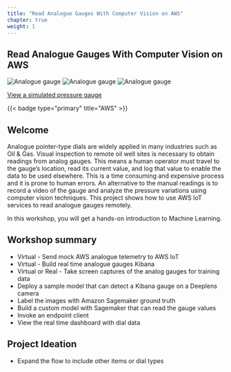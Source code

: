 ```yaml
---
title: "Read Analogue Gauges With Computer Vision on AWS"
chapter: true
weight: 1
---
```


## Read Analogue Gauges With Computer Vision on AWS

![Analogue gauge](/images/pressure-gauge.jpg?width=20pc&classes=inline)
![Analogue gauge](/images/pressure-gauge-bw.jpg?width=20pc&classes=inline)
![Analogue gauge](/images/pressure-gauge-lines.jpg?width=20pc&classes=inline)

[View a simulated pressure gauge](gauge/?bp=100)

{{< badge type="primary" title="AWS" >}}

## Welcome



Analogue pointer-type dials are widely applied in many industries such as Oil & Gas. Visual inspection to remote oil well sites is necessary to obtain readings from analog gauges. This means a human operator must travel to the gauge’s location, read its current value, and log that value to enable the data to be used elsewhere. This is a time consuming and expensive process and it is prone to human errors. An alternative to the manual readings is to record a video of the gauge and analyze the pressure variations using computer vision techniques. This project shows how to use AWS IoT services to read analogue gauges remotely.

In this workshop, you will get a hands-on introduction to Machine Learning.

## Workshop summary

* Virtual - Send mock AWS analogue telemetry to AWS IoT
* Virtual - Build real time analogue gauges Kibana
* Virtual or Real - Take screen captures of the analog gauges for training data
* Deploy a sample model that can detect a Kibana gauge on a Deeplens camera
* Label the images with Amazon Sagemaker ground truth
* Build a custom model with Sagemaker that can read the gauge values
* Invoke an endpoint client
* View the real time dashboard with dial data

## Project Ideation

* Expand the flow to include other items or dial types
